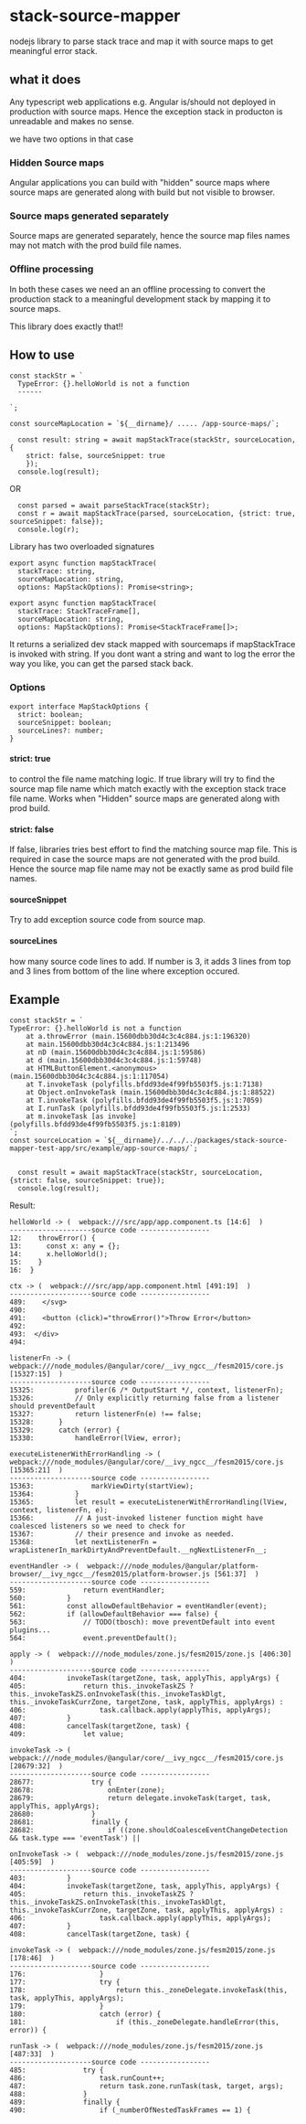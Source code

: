 # stack-source-mapper

nodejs library to parse stack trace and map it with source maps to get meaningful error stack.

## what it does
Any typescript web applications e.g. Angular is/should not deployed in production with source maps.  Hence the exception stack in producton is unreadable and makes no sense.


we have two options in that case
### Hidden Source maps
Angular applications you can build with "hidden" source maps where source maps are generated along with build but not visible to browser.

### Source maps generated separately
Source maps are generated separately, hence the source map files names may not match with the prod build file names.

### Offline processing
In both these cases we need an an offline processing to convert the production stack to a meaningful development stack by mapping it to source maps.

This library does exactly that!!

## How to use

```
const stackStr = `
  TypeError: {}.helloWorld is not a function
  ------

`;

const sourceMapLocation = `${__dirname}/ ..... /app-source-maps/`;

  const result: string = await mapStackTrace(stackStr, sourceLocation, {
    strict: false, sourceSnippet: true
    });
  console.log(result);

```
OR
```
  const parsed = await parseStackTrace(stackStr);
  const r = await mapStackTrace(parsed, sourceLocation, {strict: true, sourceSnippet: false});
  console.log(r);

```

Library has two overloaded signatures
```
export async function mapStackTrace(
  stackTrace: string,
  sourceMapLocation: string,
  options: MapStackOptions): Promise<string>;

export async function mapStackTrace(
  stackTrace: StackTraceFrame[],
  sourceMapLocation: string,
  options: MapStackOptions): Promise<StackTraceFrame[]>;

```

It returns a serialized dev stack mapped with sourcemaps if mapStackTrace is invoked with string.  If you dont want a string and want to log the error the way you like, you can get the parsed stack back.

### Options
```
export interface MapStackOptions {
  strict: boolean;
  sourceSnippet: boolean;
  sourceLines?: number;
}

```
#### strict: true
to control the file name matching logic.  If true library will try to find the source map file name which match exactly with the exception stack trace file name.  Works when "Hidden" source maps are generated along with prod build.
#### strict: false
If false, libraries tries best effort to find the matching source map file.  This is required in case the source maps are not generated with the prod build.  Hence the source map file name may not be exactly same as prod build file names.

#### sourceSnippet
Try to add exception source code from source map.

#### sourceLines
how many source code lines to add.  If number is 3, it adds 3 lines from top and 3 lines from bottom of the line where exception occured.

## Example
```
const stackStr = `
TypeError: {}.helloWorld is not a function
    at a.throwError (main.15600dbb30d4c3c4c884.js:1:196320)
    at main.15600dbb30d4c3c4c884.js:1:213496
    at nD (main.15600dbb30d4c3c4c884.js:1:59586)
    at d (main.15600dbb30d4c3c4c884.js:1:59748)
    at HTMLButtonElement.<anonymous> (main.15600dbb30d4c3c4c884.js:1:117054)
    at T.invokeTask (polyfills.bfdd93de4f99fb5503f5.js:1:7138)
    at Object.onInvokeTask (main.15600dbb30d4c3c4c884.js:1:88522)
    at T.invokeTask (polyfills.bfdd93de4f99fb5503f5.js:1:7059)
    at I.runTask (polyfills.bfdd93de4f99fb5503f5.js:1:2533)
    at m.invokeTask [as invoke] (polyfills.bfdd93de4f99fb5503f5.js:1:8189)
`;
const sourceLocation = `${__dirname}/../../../packages/stack-source-mapper-test-app/src/example/app-source-maps/`;


  const result = await mapStackTrace(stackStr, sourceLocation, {strict: false, sourceSnippet: true});
  console.log(result);

```
Result:
```
helloWorld -> (  webpack:///src/app/app.component.ts [14:6]  )
--------------------source code -----------------
12:    throwError() {
13:      const x: any = {};
14:      x.helloWorld();
15:    }
16:  }
  
ctx -> (  webpack:///src/app/app.component.html [491:19]  )
--------------------source code -----------------
489:    </svg>
490:  
491:    <button (click)="throwError()">Throw Error</button>
492:  
493:  </div>
494:  
  
listenerFn -> (  webpack:///node_modules/@angular/core/__ivy_ngcc__/fesm2015/core.js [15327:15]  )
--------------------source code -----------------
15325:          profiler(6 /* OutputStart */, context, listenerFn);
15326:          // Only explicitly returning false from a listener should preventDefault
15327:          return listenerFn(e) !== false;
15328:      }
15329:      catch (error) {
15330:          handleError(lView, error);
  
executeListenerWithErrorHandling -> (  webpack:///node_modules/@angular/core/__ivy_ngcc__/fesm2015/core.js [15365:21]  )
--------------------source code -----------------
15363:              markViewDirty(startView);
15364:          }
15365:          let result = executeListenerWithErrorHandling(lView, context, listenerFn, e);
15366:          // A just-invoked listener function might have coalesced listeners so we need to check for
15367:          // their presence and invoke as needed.
15368:          let nextListenerFn = wrapListenerIn_markDirtyAndPreventDefault.__ngNextListenerFn__;
  
eventHandler -> (  webpack:///node_modules/@angular/platform-browser/__ivy_ngcc__/fesm2015/platform-browser.js [561:37]  )
--------------------source code -----------------
559:              return eventHandler;
560:          }
561:          const allowDefaultBehavior = eventHandler(event);
562:          if (allowDefaultBehavior === false) {
563:              // TODO(tbosch): move preventDefault into event plugins...
564:              event.preventDefault();
  
apply -> (  webpack:///node_modules/zone.js/fesm2015/zone.js [406:30]  )
--------------------source code -----------------
404:          invokeTask(targetZone, task, applyThis, applyArgs) {
405:              return this._invokeTaskZS ? this._invokeTaskZS.onInvokeTask(this._invokeTaskDlgt, this._invokeTaskCurrZone, targetZone, task, applyThis, applyArgs) :
406:                  task.callback.apply(applyThis, applyArgs);
407:          }
408:          cancelTask(targetZone, task) {
409:              let value;
  
invokeTask -> (  webpack:///node_modules/@angular/core/__ivy_ngcc__/fesm2015/core.js [28679:32]  )
--------------------source code -----------------
28677:              try {
28678:                  onEnter(zone);
28679:                  return delegate.invokeTask(target, task, applyThis, applyArgs);
28680:              }
28681:              finally {
28682:                  if ((zone.shouldCoalesceEventChangeDetection && task.type === 'eventTask') ||
  
onInvokeTask -> (  webpack:///node_modules/zone.js/fesm2015/zone.js [405:59]  )
--------------------source code -----------------
403:          }
404:          invokeTask(targetZone, task, applyThis, applyArgs) {
405:              return this._invokeTaskZS ? this._invokeTaskZS.onInvokeTask(this._invokeTaskDlgt, this._invokeTaskCurrZone, targetZone, task, applyThis, applyArgs) :
406:                  task.callback.apply(applyThis, applyArgs);
407:          }
408:          cancelTask(targetZone, task) {
  
invokeTask -> (  webpack:///node_modules/zone.js/fesm2015/zone.js [178:46]  )
--------------------source code -----------------
176:                  }
177:                  try {
178:                      return this._zoneDelegate.invokeTask(this, task, applyThis, applyArgs);
179:                  }
180:                  catch (error) {
181:                      if (this._zoneDelegate.handleError(this, error)) {
  
runTask -> (  webpack:///node_modules/zone.js/fesm2015/zone.js [487:33]  )
--------------------source code -----------------
485:              try {
486:                  task.runCount++;
487:                  return task.zone.runTask(task, target, args);
488:              }
489:              finally {
490:                  if (_numberOfNestedTaskFrames == 1) {

```
